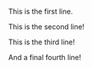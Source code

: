 This is the first line.




This is the second line!


This is the third line!

And a final fourth line!
